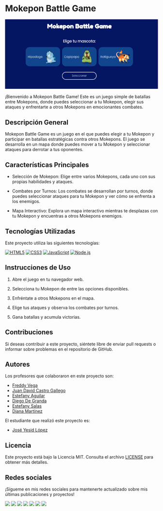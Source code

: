 # Mokepon Battle Game

[![Mokepon Battle Game](https://github.com/joyelocode/mokepon/blob/main/public/assets/img/mokepon-battle.png)](https://joyelocode.github.io/mokepon/)


¡Bienvenido a Mokepon Battle Game! Este es un juego simple de batallas entre Mokepons, donde puedes seleccionar a tu Mokepon, elegir sus ataques y enfrentarte a otros Mokepons en emocionantes combates.

## Descripción General

Mokepon Battle Game es un juego en el que puedes elegir a tu Mokepon y participar en batallas estratégicas contra otros Mokepons. El juego se desarrolla en un mapa donde puedes mover a tu Mokepon y seleccionar ataques para derrotar a tus oponentes.

## Características Principales

- Selección de Mokepon: Elige entre varios Mokepons, cada uno con sus propias habilidades y ataques.

- Combates por Turnos: Los combates se desarrollan por turnos, donde puedes seleccionar ataques para tu Mokepon y ver cómo se enfrenta a los enemigos.

- Mapa Interactivo: Explora un mapa interactivo mientras te desplazas con tu Mokepon y encuentras a otros Mokepons enemigos.

## Tecnologías Utilizadas

Este proyecto utiliza las siguientes tecnologías:

[![HTML5](https://img.shields.io/badge/HTML5-E34F26?style=for-the-badge&logo=html5&logoColor=white)](https://developer.mozilla.org/en-US/docs/Web/HTML) [![CSS3](https://img.shields.io/badge/CSS3-1572B6?style=for-the-badge&logo=css3&logoColor=white)](https://developer.mozilla.org/en-US/docs/Web/CSS) [![JavaScript](https://img.shields.io/badge/JavaScript-F7DF1E?style=for-the-badge&logo=javascript&logoColor=black)](https://developer.mozilla.org/en-US/docs/Web/JavaScript) [![Node.js](https://img.shields.io/badge/Node.js-339933?style=for-the-badge&logo=node.js&logoColor=white)](https://nodejs.org/)

## Instrucciones de Uso

1. Abre el juego en tu navegador web.

2. Selecciona tu Mokepon de entre las opciones disponibles.

3. Enfréntate a otros Mokepons en el mapa.

4. Elige tus ataques y observa los combates por turnos.

5. Gana batallas y acumula victorias.

## Contribuciones

Si deseas contribuir a este proyecto, siéntete libre de enviar pull requests o informar sobre problemas en el repositorio de GitHub.

## Autores

Los profesores que colaboraron en este proyecto son:

- [Freddy Vega](https://platzi.com/profes/freddier/)
- [Juan David Castro Gallego](https://platzi.com/profes/juandc/)
- [Estefany Aguilar](https://platzi.com/profes/teffcode/)
- [Diego De Granda](https://platzi.com/profes/degranda/)
- [Estefany Salas](https://platzi.com/profes/estefanycss/)
- [Diana Martínez](https://platzi.com/profes/diananerd/)

El estudiante que realizó este proyecto es:

- [José Yesid López](https://platzi.com/p/Joyelocode/)

## Licencia

Este proyecto está bajo la Licencia MIT. Consulta el archivo [LICENSE](LICENSE) para obtener más detalles.

## Redes sociales

¡Sígueme en mis redes sociales para mantenerte actualizado sobre mis últimas publicaciones y proyectos!

<div style="display: inline-block;">
  <a href="https://www.youtube.com/channel/UCTEOU82zC2UHj-AUW9-OrBw"><img src="https://img.shields.io/badge/-YouTube-FF0000?style=for-the-badge&logo=youtube&logoColor=white"></a>
  <a href="https://www.instagram.com/joyelocode/"><img src="https://img.shields.io/badge/-Instagram-E4405F?style=for-the-badge&logo=instagram&logoColor=white"></a>
  <a href="https://www.facebook.com/profile.php?id=61550597387264"><img src="https://img.shields.io/badge/-Facebook-1877F2?style=for-the-badge&logo=facebook&logoColor=white"></a>
  <a href="https://twitter.com/joyelocode"><img src="https://img.shields.io/badge/-Twitter-1DA1F2?style=for-the-badge&logo=twitter&logoColor=white"></a>
  <a href="https://www.tiktok.com/@joyelocode"><img src="https://img.shields.io/badge/-TikTok-000000?style=for-the-badge&logo=tiktok&logoColor=white"></a>
  <a href="https://www.linkedin.com/in/joyelocode/"><img src="https://img.shields.io/badge/-LinkedIn-0077B5?style=for-the-badge&logo=linkedin&logoColor=white"></a>
  <a href="https://discord.com/channels/@me"><img src="https://img.shields.io/badge/-Discord-5865F2?style=for-the-badge&logo=discord&logoColor=white"></a>
</div>